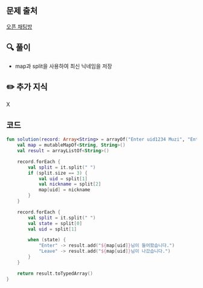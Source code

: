 ## 문제 출처

<a href="https://school.programmers.co.kr/learn/courses/30/lessons/42888">오픈 채팅방</a>

## 🔍 풀이
- map과 split을 사용하여 최신 닉네임을 저장

## ✏️ 추가 지식
X


## 코드

```kotlin
fun solution(record: Array<String> = arrayOf("Enter uid1234 Muzi", "Enter uid4567 Prodo","Leave uid1234","Enter uid1234 Prodo","Change uid4567 Ryan")): Array<String> {
    val map = mutableMapOf<String, String>()
    val result = arrayListOf<String>()

    record.forEach {
        val split = it.split(" ")
        if (split.size == 3) {
            val uid = split[1]
            val nickname = split[2]
            map[uid] = nickname
        }
    }

    record.forEach {
        val split = it.split(" ")
        val state = split[0]
        val uid = split[1]

        when (state) {
            "Enter" -> result.add("${map[uid]}님이 들어왔습니다.")
            "Leave" -> result.add("${map[uid]}님이 나갔습니다.")
        }
    }

    return result.toTypedArray()
}
```
